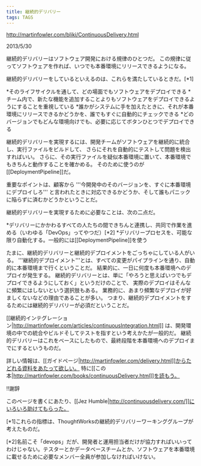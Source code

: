 ```yaml
---
title: 継続的デリバリー
tags: TAGS
---
```


http://martinfowler.com/bliki/ContinuousDelivery.html

2013/5/30

継続的デリバリーはソフトウェア開発における規律のひとつだ。
この規律に従ってソフトウェアを作れば、いつでも本番環境にリリースできるようになる。

継続的デリバリーをしているといえるのは、これらを満たしているときだ。[*1]

*そのライフサイクルを通して、どの場面でもソフトウェアをデプロイできる
*チーム内で、新たな機能を追加することよりもソフトウェアをデプロイできるようにすることを重視している
*誰かがシステムに手を加えたときに、それが本番環境にリリースできるかどうかを、誰でもすぐに自動的にチェックできる
*どのバージョンでもどんな環境向けでも、必要に応じてボタンひとつでデプロイできる

継続的デリバリーを実現するには、開発チームがソフトウェアを継続的に統合し、実行ファイルをビルドして、
さらにそれを自動的にテストして問題を検出すればいい。
さらに、その実行ファイルを疑似本番環境に置いて、本番環境でもきちんと動作することを確かめる。
そのために使うのが[[DeploymentPipeline]]だ。

重要なポイントは、顧客から
'''今開発中のそのバージョンを、すぐに本番環境にデプロイしろ'''
と言われたときに対応できるかどうか、そして誰もパニックに陥らずに済むかどうかということだ。

継続的デリバリーを実現するために必要なことは、次の二点だ。

*デリバリーにかかわるすべての人たちの間できちんと連携し、共同で作業を進める（いわゆる「DevOps」ってやつだ）[*2]
*デリバリープロセスを、可能な限り自動化する。一般的には[[DeploymentPipeline]]を使う

たまに、継続的デリバリーと継続的デプロイメントをごっちゃにしている人がいる。
'''継続的デプロイメント'''とは、すべての変更がパイプラインを通り、自動的に本番環境まで行くということだ。
結果的に、一日に何度も本番環境へのデプロイが発生する。
継続的デリバリーとは、単に「やろうと思えばいつでもデプロイできるようにしておく」というだけのことで、
実際のデプロイはそんなに頻繁にはしないという選択肢もある。
業務的に、あまり頻繁なデプロイが好ましくないなどの理由であることが多い。
つまり、継続的デプロイメントをするためには継続的デリバリーが必須だということだ。

[[継続的インテグレーション|http://martinfowler.com/articles/continuousIntegration.html]]
は、開発環境の中での統合やビルドそしてテストを指すという考えかたが一般的だ。
継続的デリバリーはこれをベースにしたもので、最終段階を本番環境へのデプロイまでにするというものだ。

詳しい情報は、[[ガイドページ|http://martinfowler.com/delivery.html]]からたどれる資料をあたって欲しい。
特に[[この本|http://martinfowler.com/books/continuousDelivery.html]]を読もう。

!!謝辞

このページを書くにあたり、[[Jez Humble|http://continuousdelivery.com/]]にいろいろ助けてもらった。

[*1]これらの指標は、ThoughtWorksの継続的デリバリーワーキンググループが考えたものだ。

[*2]名前こそ「devops」だが、開発者と運用担当者だけが協力すればいいってわけじゃない。テスターとかデータベースチームとか、ソフトウェアを本番環境に載せるために必要なメンバー全員が参加しなければいけない。
